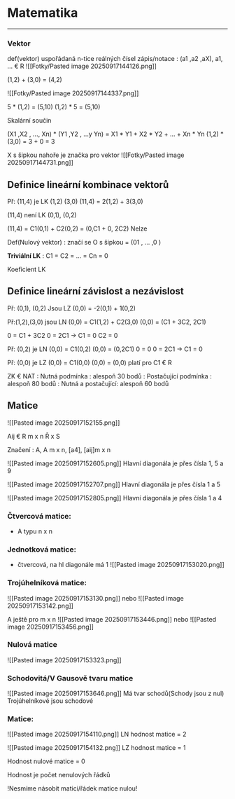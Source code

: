 

# Matematika
---
### Vektor 
def(vektor) uspořádaná n-tice reálných čísel 
zápis/notace : (a1 ,a2 ,aX), a1, ... € R
![[Fotky/Pasted image 20250917144126.png]]

(1,2) + (3,0) = (4,2)

![[Fotky/Pasted image 20250917144337.png]]

5 * (1,2) = (5,10)
(1,2) * 5 = (5,10)

Skalární součin

(X1 ,X2 , ..., Xn) * (Y1 ,Y2 , ...y Yn) = X1 * Y1 + X2 * Y2 + ... + Xn * Yn
(1,2) * (3,0) = 3 + 0 = 3

X s šipkou nahoře je značka pro vektor 
![[Fotky/Pasted image 20250917144731.png]]


## Definice lineární kombinace vektorů

Př: (11,4) je LK (1,2) (3,0)
(11,4) = 2(1,2) + 3(3,0)

(11,4) není LK (0,1), (0,2)

(11,4) = C1(0,1) + C2(0,2)
	  = (0,C1 + 0, 2C2)
	Nelze

Def(Nulový vektor) : značí se O s šipkou = (01 , ... ,0 )

**Triviální LK** : C1 = C2 = ... = Cn = 0

Koeficient LK

## Definice lineární závislost a nezávislost

Př: (0,1), (0,2) Jsou LZ
(0,0) = -2(0,1) + 1(0,2)

Př:(1,2),(3,0) jsou LN
(0,0) = C1(1,2) + C2(3,0)
(0,0) = (C1 + 3C2, 2C1)

0 = C1 + 3C2
0 = 2C1 -> C1 = 0    C2 = 0

Př: (0,2) je LN
(0,0) = C1(0,2)
(0,0) = (0,2C1)
0 = 0
0 = 2C1 -> C1 = 0

Př: (0,0) je LZ
(0,0) = C1(0,0)
(0,0) = (0,0) platí pro C1 € R

ZK € NAT   : Nutná podmínka : alespoň 30 bodů
		 : Postačující podmínka : alespoň 80 bodů
		 : Nutná a postačující: alespoň 60 bodů

## Matice

![[Pasted image 20250917152155.png]]

Aij € R 
m x n 
Ř x S

Značení : A, A m x n, [a4], [aij]m x n

![[Pasted image 20250917152605.png]]
Hlavní diagonála je přes čísla 1, 5 a 9

![[Pasted image 20250917152707.png]]
Hlavní diagonála je přes čísla 1 a 5

![[Pasted image 20250917152805.png]]
Hlavní diagonála je přes čísla 1 a 4

### Čtvercová matice:
- A typu n x n

### Jednotková matice:
- čtvercová, na hl diagonále má 1
![[Pasted image 20250917153020.png]]

### Trojúhelníková matice:
![[Pasted image 20250917153130.png]]
nebo
![[Pasted image 20250917153142.png]]

A ještě pro m x n
![[Pasted image 20250917153446.png]]
nebo
![[Pasted image 20250917153456.png]]

### Nulová matice
![[Pasted image 20250917153323.png]]

### Schodovitá/V Gausově tvaru matice
![[Pasted image 20250917153646.png]]
Má tvar schodů(Schody jsou z nul)
Trojúhelníkové jsou schodové

### Matice:

![[Pasted image 20250917154110.png]]
LN
hodnost matice = 2

![[Pasted image 20250917154132.png]]
LZ
hodnost matice = 1

Hodnost nulové matice = 0

Hodnost je počet nenulových řádků

!Nesmíme násobit matici/řádek matice nulou!